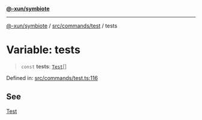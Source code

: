 [**@-xun/symbiote**](../../../../README.md)

***

[@-xun/symbiote](../../../../README.md) / [src/commands/test](../README.md) / tests

# Variable: tests

> `const` **tests**: [`Test`](../enumerations/Test.md)[]

Defined in: [src/commands/test.ts:116](https://github.com/Xunnamius/symbiote/blob/0240ff85261f41befe2983f7e894edff74495bad/src/commands/test.ts#L116)

## See

[Test](../enumerations/Test.md)
